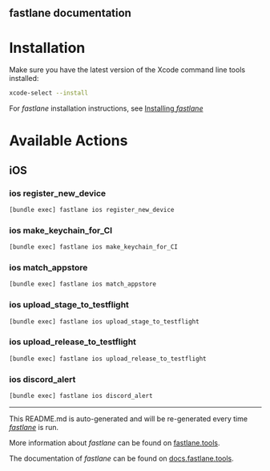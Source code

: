 fastlane documentation
----

# Installation

Make sure you have the latest version of the Xcode command line tools installed:

```sh
xcode-select --install
```

For _fastlane_ installation instructions, see [Installing _fastlane_](https://docs.fastlane.tools/#installing-fastlane)

# Available Actions

## iOS

### ios register_new_device

```sh
[bundle exec] fastlane ios register_new_device
```



### ios make_keychain_for_CI

```sh
[bundle exec] fastlane ios make_keychain_for_CI
```



### ios match_appstore

```sh
[bundle exec] fastlane ios match_appstore
```



### ios upload_stage_to_testflight

```sh
[bundle exec] fastlane ios upload_stage_to_testflight
```



### ios upload_release_to_testflight

```sh
[bundle exec] fastlane ios upload_release_to_testflight
```



### ios discord_alert

```sh
[bundle exec] fastlane ios discord_alert
```



----

This README.md is auto-generated and will be re-generated every time [_fastlane_](https://fastlane.tools) is run.

More information about _fastlane_ can be found on [fastlane.tools](https://fastlane.tools).

The documentation of _fastlane_ can be found on [docs.fastlane.tools](https://docs.fastlane.tools).
